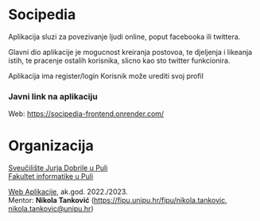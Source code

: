 # Socipedia
Aplikacija sluzi za povezivanje ljudi online, poput facebooka ili twittera.

Glavni dio aplikacije je mogucnost kreiranja postovoa, te djeljenja i likeanja istih, te pracenje ostalih korisnika, slicno kao sto twitter funkcionira.

Aplikacija ima register/login
Korisnik može urediti svoj profil

### Javni link na aplikaciju

Web: https://socipedia-frontend.onrender.com/

# Organizacija

[Sveučilište Jurja Dobrile u Puli](http://www.unipu.hr/)  
[Fakultet informatike u Puli](https://fipu.unipu.hr/)

[Web Aplikacije](https://www.notion.so/fiputreca/Web-aplikacije-7ba8350d498546a78812399024edac44), ak.god. 2022./2023.  
Mentor: **Nikola Tanković** (https://fipu.unipu.hr/fipu/nikola.tankovic, nikola.tankovic@unipu.hr)
